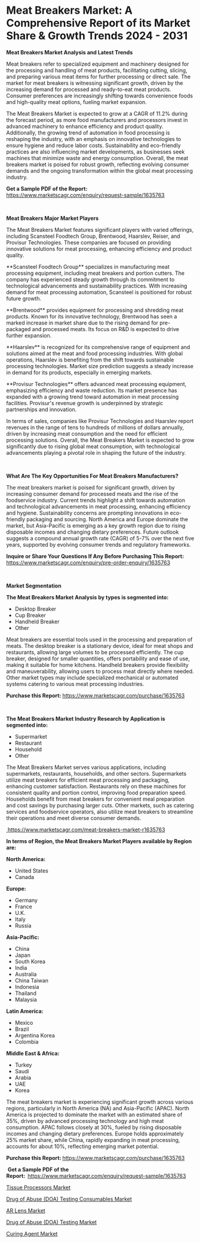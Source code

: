 <p><h1>Meat Breakers Market: A Comprehensive Report of its Market Share & Growth Trends 2024 - 2031</h1></p><p><strong>Meat Breakers Market Analysis and Latest Trends</strong></p>
<p><p>Meat breakers refer to specialized equipment and machinery designed for the processing and handling of meat products, facilitating cutting, slicing, and preparing various meat items for further processing or direct sale. The market for meat breakers is witnessing significant growth, driven by the increasing demand for processed and ready-to-eat meat products. Consumer preferences are increasingly shifting towards convenience foods and high-quality meat options, fueling market expansion.</p><p>The Meat Breakers Market is expected to grow at a CAGR of 11.2% during the forecast period, as more food manufacturers and processors invest in advanced machinery to enhance efficiency and product quality. Additionally, the growing trend of automation in food processing is reshaping the industry, with an emphasis on innovative technologies to ensure hygiene and reduce labor costs. Sustainability and eco-friendly practices are also influencing market developments, as businesses seek machines that minimize waste and energy consumption. Overall, the meat breakers market is poised for robust growth, reflecting evolving consumer demands and the ongoing transformation within the global meat processing industry.</p></p>
<p><strong>Get a Sample PDF of the Report:&nbsp;</strong> <a href="https://www.marketscagr.com/enquiry/request-sample/1635763?utm_campaign=1285&utm_medium=2&utm_source=Github&utm_content=ia&utm_term=02102024&utm_id=meat-breakers">https://www.marketscagr.com/enquiry/request-sample/1635763</a></p>
<p>&nbsp;</p>
<p><strong>Meat Breakers Major Market Players</strong></p>
<p><p>The Meat Breakers Market features significant players with varied offerings, including Scansteel Foodtech Group, Brentwood, Haarslev, Reiser, and Provisur Technologies. These companies are focused on providing innovative solutions for meat processing, enhancing efficiency and product quality.</p><p>**Scansteel Foodtech Group** specializes in manufacturing meat processing equipment, including meat breakers and portion cutters. The company has experienced steady growth through its commitment to technological advancements and sustainability practices. With increasing demand for meat processing automation, Scansteel is positioned for robust future growth.</p><p>**Brentwood** provides equipment for processing and shredding meat products. Known for its innovative technology, Brentwood has seen a marked increase in market share due to the rising demand for pre-packaged and processed meats. Its focus on R&D is expected to drive further expansion.</p><p>**Haarslev** is recognized for its comprehensive range of equipment and solutions aimed at the meat and food processing industries. With global operations, Haarslev is benefiting from the shift towards sustainable processing technologies. Market size prediction suggests a steady increase in demand for its products, especially in emerging markets.</p><p>**Provisur Technologies** offers advanced meat processing equipment, emphasizing efficiency and waste reduction. Its market presence has expanded with a growing trend toward automation in meat processing facilities. Provisur's revenue growth is underpinned by strategic partnerships and innovation.</p><p>In terms of sales, companies like Provisur Technologies and Haarslev report revenues in the range of tens to hundreds of millions of dollars annually, driven by increasing meat consumption and the need for efficient processing solutions. Overall, the Meat Breakers Market is expected to grow significantly due to rising global meat consumption, with technological advancements playing a pivotal role in shaping the future of the industry.</p></p>
<p>&nbsp;</p>
<p><strong>What Are The Key Opportunities For Meat Breakers Manufacturers?</strong></p>
<p><p>The meat breakers market is poised for significant growth, driven by increasing consumer demand for processed meats and the rise of the foodservice industry. Current trends highlight a shift towards automation and technological advancements in meat processing, enhancing efficiency and hygiene. Sustainability concerns are prompting innovations in eco-friendly packaging and sourcing. North America and Europe dominate the market, but Asia-Pacific is emerging as a key growth region due to rising disposable incomes and changing dietary preferences. Future outlook suggests a compound annual growth rate (CAGR) of 5-7% over the next five years, supported by evolving consumer trends and regulatory frameworks.</p></p>
<p><strong>Inquire or Share Your Questions If Any Before Purchasing This Report:</strong> <a href="https://www.marketscagr.com/enquiry/pre-order-enquiry/1635763?utm_campaign=1285&utm_medium=2&utm_source=Github&utm_content=ia&utm_term=02102024&utm_id=meat-breakers">https://www.marketscagr.com/enquiry/pre-order-enquiry/1635763</a></p>
<p>&nbsp;</p>
<p><strong>Market Segmentation</strong></p>
<p><strong>The Meat Breakers Market Analysis by types is segmented into:</strong></p>
<p><ul><li>Desktop Breaker</li><li>Cup Breaker</li><li>Handheld Breaker</li><li>Other</li></ul></p>
<p><p>Meat breakers are essential tools used in the processing and preparation of meats. The desktop breaker is a stationary device, ideal for meat shops and restaurants, allowing large volumes to be processed efficiently. The cup breaker, designed for smaller quantities, offers portability and ease of use, making it suitable for home kitchens. Handheld breakers provide flexibility and maneuverability, allowing users to process meat directly where needed. Other market types may include specialized mechanical or automated systems catering to various meat processing industries.</p></p>
<p><strong>Purchase this Report:&nbsp;</strong><a href="https://www.marketscagr.com/purchase/1635763?utm_campaign=1285&utm_medium=2&utm_source=Github&utm_content=ia&utm_term=02102024&utm_id=meat-breakers">https://www.marketscagr.com/purchase/1635763</a></p>
<p>&nbsp;</p>
<p><strong>The Meat Breakers Market Industry Research by Application is segmented into:</strong></p>
<p><ul><li>Supermarket</li><li>Restaurant</li><li>Household</li><li>Other</li></ul></p>
<p><p>The Meat Breakers Market serves various applications, including supermarkets, restaurants, households, and other sectors. Supermarkets utilize meat breakers for efficient meat processing and packaging, enhancing customer satisfaction. Restaurants rely on these machines for consistent quality and portion control, improving food preparation speed. Households benefit from meat breakers for convenient meal preparation and cost savings by purchasing larger cuts. Other markets, such as catering services and foodservice operators, also utilize meat breakers to streamline their operations and meet diverse consumer demands.</p></p>
<p><a href="https://www.marketscagr.com/meat-breakers-market-r1635763?utm_campaign=1285&utm_medium=2&utm_source=Github&utm_content=ia&utm_term=02102024&utm_id=meat-breakers">&nbsp;https://www.marketscagr.com/meat-breakers-market-r1635763</a></p>
<p><strong>In terms of Region, the Meat Breakers Market Players available by Region are:</strong></p>
<p>
    <p> <strong> North America: </strong>
        <ul>
            <li>United States</li>
            <li>Canada</li>
        </ul>
        </p> 
    <p> <strong> Europe: </strong>
        <ul>
            <li>Germany</li>
            <li>France</li>
            <li>U.K.</li>
            <li>Italy</li>
            <li>Russia</li>
        </ul>
        </p> 
    <p> <strong> Asia-Pacific: </strong>
        <ul>
            <li>China</li>
            <li>Japan</li>
            <li>South Korea</li>
            <li>India</li>
            <li>Australia</li>
            <li>China Taiwan</li>
            <li>Indonesia</li>
            <li>Thailand</li>
            <li>Malaysia</li>
        </ul>
        </p> 
    <p> <strong> Latin America: </strong>
        <ul>
            <li>Mexico</li>
            <li>Brazil</li>
            <li>Argentina Korea</li>
            <li>Colombia</li>
        </ul>
        </p> 
    <p> <strong> Middle East & Africa: </strong>
        <ul>
            <li>Turkey</li>
            <li>Saudi</li>
            <li>Arabia</li>
            <li>UAE</li>
            <li>Korea</li>
        </ul>
    </p>
    </p>
<p><p>The meat breakers market is experiencing significant growth across various regions, particularly in North America (NA) and Asia-Pacific (APAC). North America is projected to dominate the market with an estimated share of 35%, driven by advanced processing technology and high meat consumption. APAC follows closely at 30%, fueled by rising disposable incomes and changing dietary preferences. Europe holds approximately 25% market share, while China, rapidly expanding in meat processing, accounts for about 10%, reflecting emerging market potential.</p></p>
<p><strong>Purchase this Report: </strong><a href="https://www.marketscagr.com/purchase/1635763?utm_campaign=1285&utm_medium=2&utm_source=Github&utm_content=ia&utm_term=02102024&utm_id=meat-breakers">https://www.marketscagr.com/purchase/1635763</a></p>
<p>&nbsp;<strong>Get a Sample PDF of the Report:&nbsp;&nbsp;</strong><a href="https://www.marketscagr.com/enquiry/request-sample/1635763?utm_campaign=1285&utm_medium=2&utm_source=Github&utm_content=ia&utm_term=02102024&utm_id=meat-breakers">https://www.marketscagr.com/enquiry/request-sample/1635763</a></p>
<p><strong></strong></p>
<p><p><a href="https://www.linkedin.com/pulse/global-tissue-processors-market-sector2024-2031-metrics-ojsve?trackingId=c76s5%2FRURWORPD8dEBdtyQ%3D%3D&utm_campaign=1285&utm_medium=2&utm_source=Github&utm_content=ia&utm_term=02102024&utm_id=meat-breakers">Tissue Processors Market</a></p><p><a href="https://issuu.com/reportprime-2/docs/drug-of-abuse-doa-testing-consumabl_563fce913436ed?utm_campaign=1285&utm_medium=2&utm_source=Github&utm_content=ia&utm_term=02102024&utm_id=meat-breakers">Drug of Abuse (DOA) Testing Consumables Market</a></p><p><a href="https://www.linkedin.com/pulse/ar-lens-market-insights-products-regional-analysis-forecasted-h7eie?trackingId=AS6ZEEeSSny%2F5Ct4iobRGA%3D%3D&utm_campaign=1285&utm_medium=2&utm_source=Github&utm_content=ia&utm_term=02102024&utm_id=meat-breakers">AR Lens Market</a></p><p><a href="https://issuu.com/reportprime-2/docs/drug-of-abuse-doa-testing-market-si_a535084212b2fc?utm_campaign=1285&utm_medium=2&utm_source=Github&utm_content=ia&utm_term=02102024&utm_id=meat-breakers">Drug of Abuse (DOA) Testing Market</a></p><p><a href="https://www.linkedin.com/pulse/curing-agent-market-research-report-exploring-size-revenue-2ne9e?utm_campaign=1285&utm_medium=2&utm_source=Github&utm_content=ia&utm_term=02102024&utm_id=meat-breakers">Curing Agent Market</a></p></p>